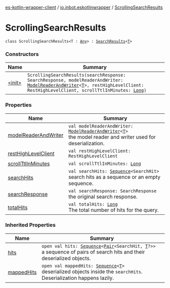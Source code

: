 [es-kotlin-wrapper-client](../../index.md) / [io.inbot.eskotlinwrapper](../index.md) / [ScrollingSearchResults](./index.md)

# ScrollingSearchResults

`class ScrollingSearchResults<T : `[`Any`](https://kotlinlang.org/api/latest/jvm/stdlib/kotlin/-any/index.html)`> : `[`SearchResults`](../-search-results/index.md)`<`[`T`](index.md#T)`>`

### Constructors

| Name | Summary |
|---|---|
| [&lt;init&gt;](-init-.md) | `ScrollingSearchResults(searchResponse: SearchResponse, modelReaderAndWriter: `[`ModelReaderAndWriter`](../-model-reader-and-writer/index.md)`<`[`T`](index.md#T)`>, restHighLevelClient: RestHighLevelClient, scrollTtlInMinutes: `[`Long`](https://kotlinlang.org/api/latest/jvm/stdlib/kotlin/-long/index.html)`)` |

### Properties

| Name | Summary |
|---|---|
| [modelReaderAndWriter](model-reader-and-writer.md) | `val modelReaderAndWriter: `[`ModelReaderAndWriter`](../-model-reader-and-writer/index.md)`<`[`T`](index.md#T)`>`<br>the model reader and writer used for deserialization. |
| [restHighLevelClient](rest-high-level-client.md) | `val restHighLevelClient: RestHighLevelClient` |
| [scrollTtlInMinutes](scroll-ttl-in-minutes.md) | `val scrollTtlInMinutes: `[`Long`](https://kotlinlang.org/api/latest/jvm/stdlib/kotlin/-long/index.html) |
| [searchHits](search-hits.md) | `val searchHits: `[`Sequence`](https://kotlinlang.org/api/latest/jvm/stdlib/kotlin.sequences/-sequence/index.html)`<SearchHit>`<br>search hits as a sequence or an empty sequence. |
| [searchResponse](search-response.md) | `val searchResponse: SearchResponse`<br>the original search response. |
| [totalHits](total-hits.md) | `val totalHits: `[`Long`](https://kotlinlang.org/api/latest/jvm/stdlib/kotlin/-long/index.html)<br>The total number of hits for the query. |

### Inherited Properties

| Name | Summary |
|---|---|
| [hits](../-search-results/hits.md) | `open val hits: `[`Sequence`](https://kotlinlang.org/api/latest/jvm/stdlib/kotlin.sequences/-sequence/index.html)`<`[`Pair`](https://kotlinlang.org/api/latest/jvm/stdlib/kotlin/-pair/index.html)`<SearchHit, `[`T`](../-search-results/index.md#T)`?>>`<br>a sequence of pairs of search hits and their deserialized objects. |
| [mappedHits](../-search-results/mapped-hits.md) | `open val mappedHits: `[`Sequence`](https://kotlinlang.org/api/latest/jvm/stdlib/kotlin.sequences/-sequence/index.html)`<`[`T`](../-search-results/index.md#T)`>`<br>deserialized objects inside the `searchHits`. Deserialization happens lazily. |
